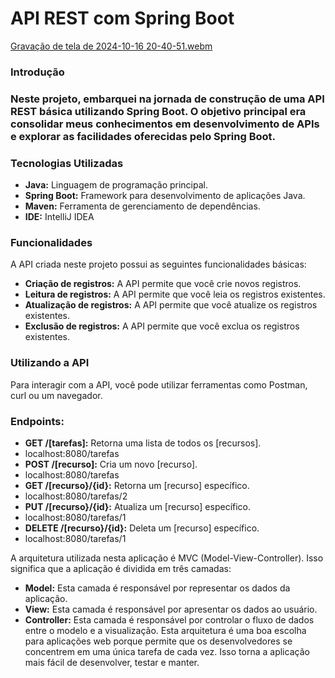 # API REST com Spring Boot

[Gravação de tela de 2024-10-16 20-40-51.webm](https://github.com/user-attachments/assets/1f406566-4352-4c58-9263-63dddad033e3)


### Introdução
### Neste projeto, embarquei na jornada de construção de uma API REST básica utilizando Spring Boot. O objetivo principal era consolidar meus conhecimentos em desenvolvimento de APIs e explorar as facilidades oferecidas pelo Spring Boot.

### **Tecnologias Utilizadas**
* **Java:** Linguagem de programação principal.
* **Spring Boot:** Framework para desenvolvimento de aplicações Java.
* **Maven:** Ferramenta de gerenciamento de dependências.
* **IDE:** IntelliJ IDEA

### Funcionalidades
A API criada neste projeto possui as seguintes funcionalidades básicas:
* **Criação de registros:** A API permite que você crie novos registros.
* **Leitura de registros:** A API permite que você leia os registros existentes.
* **Atualização de registros:** A API permite que você atualize os registros existentes.
* **Exclusão de registros:** A API permite que você exclua os registros existentes.

### Utilizando a API
Para interagir com a API, você pode utilizar ferramentas como Postman, curl ou um navegador.

### Endpoints:

* **GET /[tarefas]:** Retorna uma lista de todos os [recursos].
* localhost:8080/tarefas
* **POST /[recurso]:** Cria um novo [recurso].
* localhost:8080/tarefas
* **GET /[recurso}/{id}:** Retorna um [recurso] específico.
* localhost:8080/tarefas/2
* **PUT /[recurso}/{id}:** Atualiza um [recurso] específico.
* localhost:8080/tarefas/1
* **DELETE /[recurso}/{id}:** Deleta um [recurso] específico.
* localhost:8080/tarefas/1

A arquitetura utilizada nesta aplicação é MVC (Model-View-Controller). Isso significa que a aplicação é dividida em três camadas:

* **Model:** Esta camada é responsável por representar os dados da aplicação.
* **View:** Esta camada é responsável por apresentar os dados ao usuário.
* **Controller:** Esta camada é responsável por controlar o fluxo de dados entre o modelo e a visualização. Esta arquitetura é uma boa escolha para aplicações web porque permite que os desenvolvedores se concentrem em uma única tarefa de cada vez. Isso torna a aplicação mais fácil de desenvolver, testar e manter.

